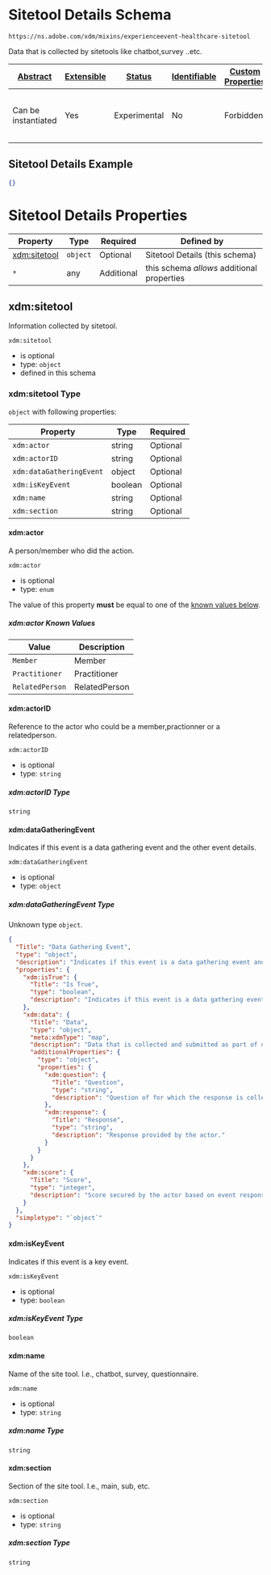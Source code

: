 
# Sitetool Details Schema

```
https://ns.adobe.com/xdm/mixins/experienceevent-healthcare-sitetool
```

Data that is collected by sitetools like chatbot,survey ..etc.

| [Abstract](../../../../abstract.md) | [Extensible](../../../../extensions.md) | [Status](../../../../status.md) | [Identifiable](../../../../id.md) | [Custom Properties](../../../../extensions.md) | [Additional Properties](../../../../extensions.md) | Defined In |
|-------------------------------------|-----------------------------------------|---------------------------------|-----------------------------------|------------------------------------------------|----------------------------------------------------|------------|
| Can be instantiated | Yes | Experimental | No | Forbidden | Permitted | [fieldgroups/experience-event/industry-verticals/experienceevent-healthcare-sitetool.schema.json](fieldgroups/experience-event/industry-verticals/experienceevent-healthcare-sitetool.schema.json) |

## Sitetool Details Example
```json
{}
```

# Sitetool Details Properties

| Property | Type | Required | Defined by |
|----------|------|----------|------------|
| [xdm:sitetool](#xdmsitetool) | `object` | Optional | Sitetool Details (this schema) |
| `*` | any | Additional | this schema *allows* additional properties |

## xdm:sitetool

Information collected by sitetool.

`xdm:sitetool`
* is optional
* type: `object`
* defined in this schema

### xdm:sitetool Type


`object` with following properties:


| Property | Type | Required |
|----------|------|----------|
| `xdm:actor`| string | Optional |
| `xdm:actorID`| string | Optional |
| `xdm:dataGatheringEvent`| object | Optional |
| `xdm:isKeyEvent`| boolean | Optional |
| `xdm:name`| string | Optional |
| `xdm:section`| string | Optional |



#### xdm:actor

A person/member who did the action.

`xdm:actor`
* is optional
* type: `enum`

The value of this property **must** be equal to one of the [known values below](#xdmsitetool-known-values).

##### xdm:actor Known Values
| Value | Description |
|-------|-------------|
| `Member` | Member |
| `Practitioner` | Practitioner |
| `RelatedPerson` | RelatedPerson |






#### xdm:actorID

Reference to the actor who could be a member,practionner or a relatedperson.

`xdm:actorID`
* is optional
* type: `string`

##### xdm:actorID Type


`string`








#### xdm:dataGatheringEvent

Indicates if this event is a data gathering event and the other event details.

`xdm:dataGatheringEvent`
* is optional
* type: `object`

##### xdm:dataGatheringEvent Type

Unknown type `object`.

```json
{
  "Title": "Data Gathering Event",
  "type": "object",
  "description": "Indicates if this event is a data gathering event and the other event details.",
  "properties": {
    "xdm:isTrue": {
      "Title": "Is True",
      "type": "boolean",
      "description": "Indicates if this event is a data gathering event like quiz,survey, poll."
    },
    "xdm:data": {
      "Title": "Data",
      "type": "object",
      "meta:xdmType": "map",
      "description": "Data that is collected and submitted as part of quiz,survey or poll submit event.",
      "additionalProperties": {
        "type": "object",
        "properties": {
          "xdm:question": {
            "Title": "Question",
            "type": "string",
            "description": "Question of for which the response is collected."
          },
          "xdm:response": {
            "Title": "Response",
            "type": "string",
            "description": "Response provided by the actor."
          }
        }
      }
    },
    "xdm:score": {
      "Title": "Score",
      "type": "integer",
      "description": "Score secured by the actor based on event responses."
    }
  },
  "simpletype": "`object`"
}
```







#### xdm:isKeyEvent

Indicates if this event is a key event.

`xdm:isKeyEvent`
* is optional
* type: `boolean`

##### xdm:isKeyEvent Type


`boolean`







#### xdm:name

Name of the site tool. I.e., chatbot, survey, questionnaire.

`xdm:name`
* is optional
* type: `string`

##### xdm:name Type


`string`








#### xdm:section

Section of the site tool. I.e., main, sub, etc.

`xdm:section`
* is optional
* type: `string`

##### xdm:section Type


`string`










